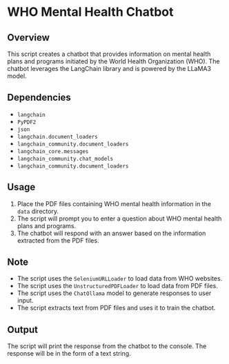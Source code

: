# WHO Mental Health Chatbot

## Overview

This script creates a chatbot that provides information on mental health plans and programs initiated by the World Health Organization (WHO). The chatbot leverages the LangChain library and is powered by the LLaMA3 model.

## Dependencies

- `langchain`
- `PyPDF2`
- `json`
- `langchain.document_loaders`
- `langchain_community.document_loaders`
- `langchain_core.messages`
- `langchain_community.chat_models`
- `langchain_community.document_loaders`

## Usage

1. Place the PDF files containing WHO mental health information in the `data` directory.
2. The script will prompt you to enter a question about WHO mental health plans and programs.
3. The chatbot will respond with an answer based on the information extracted from the PDF files.

## Note

- The script uses the `SeleniumURLLoader` to load data from WHO websites.
- The script uses the `UnstructuredPDFLoader` to load data from PDF files.
- The script uses the `ChatOllama` model to generate responses to user input.
- The script extracts text from PDF files and uses it to train the chatbot.

## Output

The script will print the response from the chatbot to the console. The response will be in the form of a text string.
